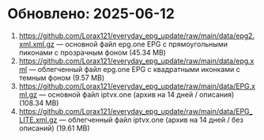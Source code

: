 # Обновлено: 2025-06-12

1. https://github.com/Lorax121/everyday_epg_update/raw/main/data/epg2.xml.xml.gz — основной файл epg.one EPG с прямоугольными пиконами с прозрачным фоном (45.34 MB)
2. https://github.com/Lorax121/everyday_epg_update/raw/main/data/epg.xml — облегченный файл epg.one EPG с квадратными иконками с темным фоном (9.57 MB)
3. https://github.com/Lorax121/everyday_epg_update/raw/main/data/EPG.xml.gz — основной файл iptvx.one (архив на 14 дней / описания) (108.34 MB)
4. https://github.com/Lorax121/everyday_epg_update/raw/main/data/EPG_LITE.xml.gz — облегченный файл iptvx.one (архив на 14 дней / без описаний) (19.61 MB)
